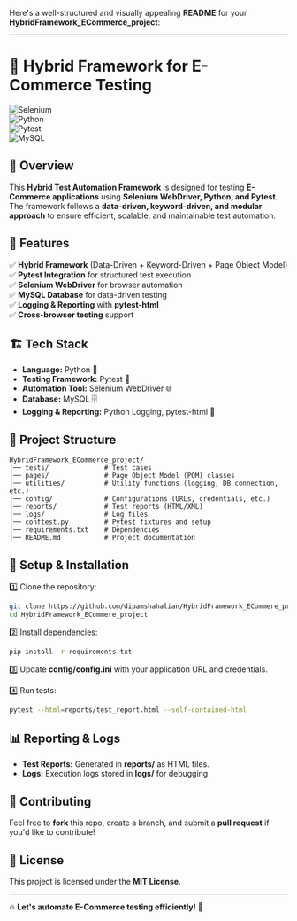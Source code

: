 Here's a well-structured and visually appealing **README** for your **HybridFramework_ECommerce_project**:  

---

# 🛒 Hybrid Framework for E-Commerce Testing  

![Selenium](https://img.shields.io/badge/Selenium-Automation-blue?style=for-the-badge&logo=selenium)  
![Python](https://img.shields.io/badge/Python-Testing-green?style=for-the-badge&logo=python)  
![Pytest](https://img.shields.io/badge/Pytest-Test_Framework-orange?style=for-the-badge&logo=pytest)  
![MySQL](https://img.shields.io/badge/MySQL-Data_Driven-red?style=for-the-badge&logo=mysql)  

## 📌 Overview  
This **Hybrid Test Automation Framework** is designed for testing **E-Commerce applications** using **Selenium WebDriver, Python, and Pytest**. The framework follows a **data-driven, keyword-driven, and modular approach** to ensure efficient, scalable, and maintainable test automation.  

## 🚀 Features  
✅ **Hybrid Framework** (Data-Driven + Keyword-Driven + Page Object Model)  
✅ **Pytest Integration** for structured test execution  
✅ **Selenium WebDriver** for browser automation  
✅ **MySQL Database** for data-driven testing  
✅ **Logging & Reporting** with **pytest-html**  
✅ **Cross-browser testing** support  

## 🏗️ Tech Stack  
- **Language:** Python 🐍  
- **Testing Framework:** Pytest 🧪  
- **Automation Tool:** Selenium WebDriver 🌐  
- **Database:** MySQL 🗄️  
- **Logging & Reporting:** Python Logging, pytest-html 📜  

## 📂 Project Structure  
```
HybridFramework_ECommerce_project/
│── tests/              # Test cases
│── pages/              # Page Object Model (POM) classes
│── utilities/          # Utility functions (logging, DB connection, etc.)
│── config/             # Configurations (URLs, credentials, etc.)
│── reports/            # Test reports (HTML/XML)
│── logs/               # Log files
│── conftest.py         # Pytest fixtures and setup
│── requirements.txt    # Dependencies
│── README.md           # Project documentation
```  

## 🔧 Setup & Installation  
1️⃣ Clone the repository:  
```bash
git clone https://github.com/dipamshahalian/HybridFramework_ECommere_project.git
cd HybridFramework_ECommere_project
```  

2️⃣ Install dependencies:  
```bash
pip install -r requirements.txt
```  

3️⃣ Update **config/config.ini** with your application URL and credentials.  

4️⃣ Run tests:  
```bash
pytest --html=reports/test_report.html --self-contained-html
```  

## 📊 Reporting & Logs  
- **Test Reports:** Generated in **reports/** as HTML files.  
- **Logs:** Execution logs stored in **logs/** for debugging.  

## 🤝 Contributing  
Feel free to **fork** this repo, create a branch, and submit a **pull request** if you'd like to contribute!  

## 📜 License  
This project is licensed under the **MIT License**.  

---

🔥 **Let's automate E-Commerce testing efficiently!** 🚀
